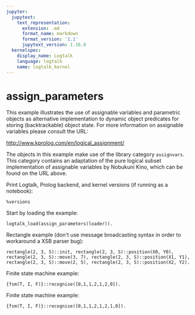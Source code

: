 ```yaml
---
jupyter:
  jupytext:
    text_representation:
      extension: .md
      format_name: markdown
      format_version: '1.1'
      jupytext_version: 1.16.6
  kernelspec:
    display_name: Logtalk
    language: logtalk
    name: logtalk_kernel
---
```


<!--
________________________________________________________________________

This file is part of Logtalk <https://logtalk.org/>  
SPDX-FileCopyrightText: 1998-2025 Paulo Moura <pmoura@logtalk.org>  
SPDX-License-Identifier: Apache-2.0

Licensed under the Apache License, Version 2.0 (the "License");
you may not use this file except in compliance with the License.
You may obtain a copy of the License at

    http://www.apache.org/licenses/LICENSE-2.0

Unless required by applicable law or agreed to in writing, software
distributed under the License is distributed on an "AS IS" BASIS,
WITHOUT WARRANTIES OR CONDITIONS OF ANY KIND, either express or implied.
See the License for the specific language governing permissions and
limitations under the License.
________________________________________________________________________
-->

# assign_parameters

This example illustrates the use of assignable variables and parametric 
objects as alternative implementation to dynamic object predicates for
storing (backtrackable) object state. For more information on assignable 
variables please consult the URL:

http://www.kprolog.com/en/logical_assignment/

The objects in this example make use of the library category `assignvars`.
This category contains an adaptation of the pure logical subset implementation
of assignable variables by Nobukuni Kino, which can be found on the URL above.

Print Logtalk, Prolog backend, and kernel versions (if running as a notebook):

```logtalk
%versions
```

Start by loading the example:

```logtalk
logtalk_load(assign_parameters(loader)).
```

Rectangle example (don't use message broadcasting syntax in order to workaround a XSB parser bug):

```logtalk
rectangle(2, 3, S)::init, rectangle(2, 3, S)::position(X0, Y0), rectangle(2, 3, S)::move(3, 7), rectangle(2, 3, S)::position(X1, Y1), rectangle(2, 3, S)::move(2, 5), rectangle(2, 3, S)::position(X2, Y2).
```

<!--
X0 = 0, Y0 = 0, X1 = 3, Y1 = 7, X2 = 2, Y2 = 5.
-->

Finite state machine example:

```logtalk
{fsm(T, I, F)}::recognise([0,1,1,2,1,2,0]).
```

<!--
red-0-red
red-1-green
green-1-yellow
yellow-2-red
red-1-green
green-2-red
red-0-red

T = [red-0-red, red-1-green, red-2-red, yellow-0-red, yellow-1-green, yellow-2-red, green-0-yellow, ... -... -yellow, ... -...],
I = red,
F = [red]. 
-->

Finite state machine example:

```logtalk
{fsm(T, I, F)}::recognise([0,1,1,2,1,2,1,0]).
```

<!--
red-0-red
red-1-green
green-1-yellow
yellow-2-red
red-1-green
green-2-red
red-1-green
green-0-yellow
backtracking...
backtracking...
backtracking...
backtracking...
backtracking...
backtracking...
backtracking...
backtracking...

false.
-->
